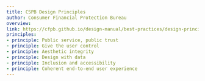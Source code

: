 ```yaml
---
title: CSPB Design Principles
author: Consumer Financial Protection Bureau
overview:
link: https://cfpb.github.io/design-manual/best-practices/design-principles.html
principles:
- principle: Public service, public trust
- principle: Give the user control
- principle: Aesthetic integrity
- principle: Design with data
- principle: Inclusion and accessibility
- principle: Coherent end-to-end user experience
---
```

